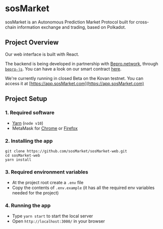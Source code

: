 # sosMarket

sosMarket is an Autonomous Prediction Market Protocol built for cross-chain information exchange and trading, based on Polkadot.

## Project Overview

Our web interface is built with React.

The backend is being developed in partnership with [Bepro.network](https://github.com/bepronetwork), through [`bepro-js`](https://github.com/bepronetwork/bepro-js). You can have a look on our smart contract [here](https://github.com/bepronetwork/bepro-js/blob/feature/prediction-markets/contracts/PredictionMarket.sol).

We're currently running in closed Beta on the Kovan testnet. You can access it at [https://app.sosMarket.com](https://app.sosMarket.com)

## Project Setup

### 1. Required software

- [Yarn](https://yarnpkg.com/) (`node v10`)
- MetaMask for [Chrome](https://chrome.google.com/webstore/detail/metamask/nkbihfbeogaeaoehlefnkodbefgpgknn?hl=en) or [Firefox](https://addons.mozilla.org/en-US/firefox/addon/ether-metamask/)

### 2. Installing the app

```
git clone https://github.com/sosMarket/sosMarket-web.git
cd sosMarket-web
yarn install
```

### 3. Required environment variables

- At the project root create a `.env` file
- Copy the contents of `.env.example` (it has all the required env variables needed for the project)

### 4. Running the app

- Type `yarn start` to start the local server
- Open `http://localhost:3000/` in your browser
